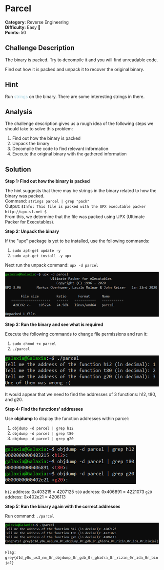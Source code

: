 # Parcel

**Category:** Reverse Engineering<br>
**Difficulty:** Easy 🍭<br>
**Points:** 50

## Challenge Description

The binary is packed. Try to decompile it and you will find unreadable code.

Find out how it is packed and unpack it to recover the original binary.

## Hint
Run <span style="color:lightblue">strings</span> on the binary. There are some interesting strings in there.

## Analysis

The challenge description gives us a rough idea of the following steps we should take to solve this problem:
1. Find out how the binary is packed
2. Unpack the binary
3. Decompile the code to find relevant information
4. Execute the original binary with the gathered information

## Solution

**Step 1: Find out how the binary is packed**

The hint suggests that there may be strings in the binary related to how the binary was packed.<br/>
Command: `strings parcel | grep "pack"`<br/>
Output: `$Info: This file is packed with the UPX executable packer http://upx.sf.net $`<br/>
From this, we determine that the file was packed using UPX (Ultimate Packer for Executables).

**Step 2: Unpack the binary**

If the "upx" package is yet to be installed, use the following commands:
1. `sudo apt-get update -y`
2. `sudo apt-get install -y upx`

Next run the unpack command: `upx -d parcel`

![](./images/parcel_1.PNG)

**Step 3: Run the binary and see what is required**

Execute the following commands to change file permissions and run it:
1. `sudo chmod +x parcel`
2. `./parcel`

![](./images/parcel_2.PNG)

It would appear that we need to find the addresses of 3 functions: h12, t80, and g20.

**Step 4: Find the functions' addresses**

Use **objdump** to display the function addresses within parcel:
1. `objdump -d parcel | grep h12`
2. `objdump -d parcel | grep t80`
3. `objdump -d parcel | grep g20`

![](./images/parcel_3.PNG)

`h12` address: 0x403215 = 4207125
`t80` address: 0x406891 = 4221073
`g20` address: 0x402e21 = 4206113

**Step 5: Run the binary again with the correct addresses**

Run command: `./parcel`

![](./images/parcel_4.PNG)

`Flag: grey{d1d_y0u_us3_nm_0r_objdump_0r_gdb_0r_ghidra_0r_rizin_0r_ida_0r_binja?}`
